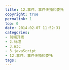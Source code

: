 ```yaml
---
title: 12.事件、事件传播和委托
copyright: true
permalink: 1
top: 0
date: 2014-02-07 11:52:31
categories:
- 前端开发
- 2.标准
- 3.W3C
- 3.javaScript
- 12.事件、事件传播和委托
tags:
---
```

